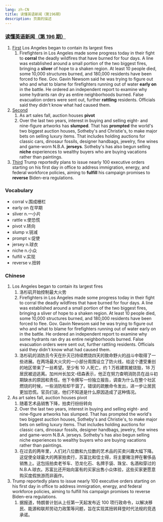 ```yaml
---
lang: zh-CN
title: 读懂英语新闻（第196期）
description: 页面的描述
---
```


### [读懂英语新闻（第 196 期）](https://www.youtube.com/watch?v=ykR0uJYVgqw&t=698s)

1. [First](https://www.youtube.com/watch?v=ykR0uJYVgqw&t=33s) Los Angeles began to contain its largest fires
   1. Firefighters in Los Angeles made some progress today in their fight to **corral** the deadly wildfires that have burned for four days. A line was established around a small portion of the two biggest fires, bringing a **sliver** of hope to a shaken region. At least 10 people died, some 10,000 structures burned, and 180,000 residents have been forced to flee. Gov. Gavin Newsom said he was trying to figure out who and what to blame for firefighters running out of water **early on** in the battle. He ordered an independent report to examine why some hydrants ran dry as entire neighborhoods burned. False evacuation orders were sent out, further **rattling** residents. Officials said they didn't know what had caused them.
2. [Second](https://www.youtube.com/watch?v=ykR0uJYVgqw&t=325s)
   1. As art sales fall, auction houses **pivot**
   2. Over the last two years, interest in buying and selling eight- and nine-figure artworks has **slumped**. That has **prompted** the world's two biggest auction houses, Sotheby's and Christie's, to make major bets on selling luxury items. That includes holding auctions for classic cars, dinosaur fossils, designer handbags, jewelry, fine wines and game-worn N.B.A. **jerseys**. Sotheby's has also begun selling **niche** experiences to wealthy buyers who are buying vacations rather than paintings.
3. [Third](https://www.youtube.com/watch?v=ykR0uJYVgqw&t=535s) Trump reportedly plans to issue nearly 100 executive orders starting on his first day in office to address immigration, energy, and federal workforce policies, aiming to **fulfill** his campaign promises to **reverse** Biden-era regulations.

### Vocabulary

- corral v.围成栅栏
- early on 在早期
- sliver n.一小片
- rattle v.使恐慌
- pivot v.转向
- slump v.锐减
- prompt v.促使
- jersey n.球衣
- niche n.小众
- fulfill v.实现
- reverse v.扭转

### Chinese

1. Los Angeles began to contain its largest fires
   1. 洛杉矶开始控制最大火势
   2. Firefighters in Los Angeles made some progress today in their fight to corral the deadly wildfires that have burned for four days. A line was established around a small portion of the two biggest fires, bringing a sliver of hope to a shaken region. At least 10 people died, some 10,000 structures burned, and 180,000 residents have been forced to flee. Gov. Gavin Newsom said he was trying to figure out who and what to blame for firefighters running out of water early on in the battle. He ordered an independent report to examine why some hydrants ran dry as entire neighborhoods burned. False evacuation orders were sent out, further rattling residents. Officials said they didn't know what had caused them.
   3. 洛杉矶的消防员今天在扑灭已持续燃烧四天的致命野火的战斗中取得了一些进展。在两场最大火灾的一小部分周围设立了防火线，给这个遭受重创的地区带来了一丝希望。至少有 10 人死亡，约 1 万栋建筑被烧毁，18 万居民被迫逃离。加州州长加文-纽森表示，他正在努力查明消防员在战斗初期缺水的原因和责任。他下令撰写一份独立报告，调查为什么在整个社区燃烧的时候，一些消防栓却干涸了。错误的疏散命令发出，进一步让居民更加恐慌。官员们说，他们不知道是什么原因造成了这种情况。
2. As art sales fall, auction houses pivot
   1. 随着艺术品销售下降，拍卖行纷纷转向
   2. Over the last two years, interest in buying and selling eight- and nine-figure artworks has slumped. That has prompted the world's two biggest auction houses, Sotheby's and Christie's, to make major bets on selling luxury items. That includes holding auctions for classic cars, dinosaur fossils, designer handbags, jewelry, fine wines and game-worn N.B.A. jerseys. Sotheby's has also begun selling niche experiences to wealthy buyers who are buying vacations rather than paintings.
   3. 在过去的两年里，人们对八位数和九位数的艺术品的买卖兴趣大幅下降。这促使全球最大的两家拍卖行，苏富比和佳士得，将主要赌注押在奢侈品销售上。这包括拍卖老爷车、恐龙化石、名牌手袋、珠宝、名酒和穿过的 N.B.A.球衣。苏富比还开始向富有的买家出售小众体验，这些买家更愿意购买度假旅游而非画作。
3. Trump reportedly plans to issue nearly 100 executive orders starting on his first day in office to address immigration, energy, and federal workforce policies, aiming to fulfill his campaign promises to reverse Biden-era regulations.
   1. 据报道，特朗普计划从上任第一天起发布近 100 项行政命令，以解决移民、能源和联邦劳动力政策等问题，旨在实现其扭转拜登时代法规的竞选承诺。
